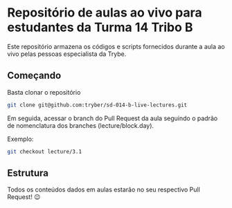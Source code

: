 # Repositório de aulas ao vivo para estudantes da Turma 14 Tribo B

Este repositório armazena os códigos e scripts fornecidos durante a aula ao vivo pelas pessoas especialista da Trybe.


## Começando

Basta clonar o repositório

```sh
git clone git@github.com:tryber/sd-014-b-live-lectures.git
```

Em seguida, acessar o branch do Pull Request da aula seguindo o padrão de nomenclatura dos branches (lecture/block.day).

Exemplo:

```sh
git checkout lecture/3.1
```

## Estrutura

Todos os conteúdos dados em aulas estarão no seu respectivo Pull Request! 😉
